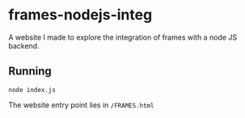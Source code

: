# frames-nodejs-integ
A website I made to explore the integration of frames with a node JS backend. 

## Running
```
node index.js
```
The website entry point lies in ``/FRAMES.html``
